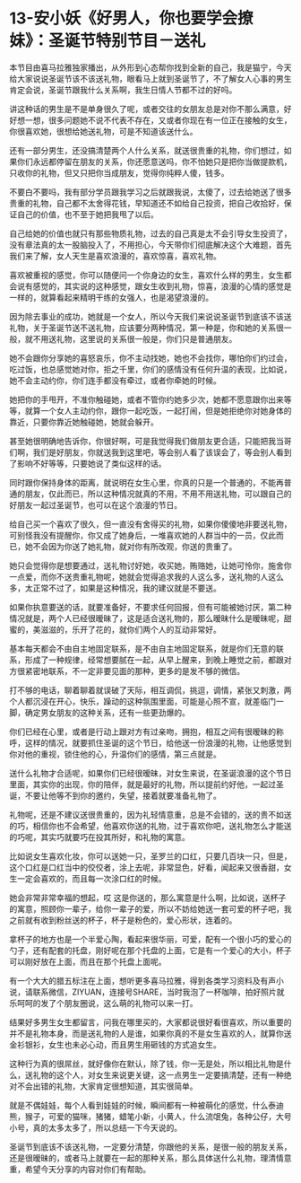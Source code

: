 # 13-安小妖《好男人，你也要学会撩妹》：圣诞节特别节目－送礼

本节目由喜马拉雅独家播出，从外形到心态帮你找到全新的自己，我是猫宁，今天给大家说说圣诞节该不该送礼物，眼看马上就到圣诞节了，不了解女人心事的男生肯定会说，圣诞节跟我什么关系啊，我生日情人节都不过的好吗。

讲这种话的男生是不是单身很久了呢，或者交往的女朋友总是对你不那么满意，好好想一想，很多问题她不说不代表不存在，又或者你现在有一位正在接触的女生，你很喜欢她，很想给她送礼物，可是不知道该送什么。

还有一部分男生，还没搞清楚两个人什么关系，就送很贵重的礼物，你们想过，如果你们永远都停留在朋友的关系，你还愿意送吗，你不怕她只是把你当做提款机，只收你的礼物，但又只把你当成朋友，觉得你纯粹人傻，钱多。

不要白不要吗，我有部分学员跟我学习之后就跟我说，太傻了，过去给她送了很多贵重的礼物，自己都不太舍得花钱，早知道还不如给自己投资，把自己收拾好，保证自己的价值，也不至于她把我甩了以后。

自己给她的价值也就只有那些物质礼物，过去的自己真是太不会引导女生投资了，没有章法真的太一股脑投入了，不用担心，今天带你们彻底解决这个大难题，首先我们来了解，女人天生是喜欢浪漫的，喜欢惊喜，喜欢礼物。

喜欢被重视的感觉，你可以随便问一个你身边的女生，喜欢什么样的男生，女生都会说有感觉的，其实说的这种感觉，跟女生收到礼物，惊喜，浪漫的心情的感觉是一样的，就算看起来精明干练的女强人，也是渴望浪漫的。

因为除去事业的成功，她就是一个女人，所以今天我们来说说圣诞节到底该不该送礼物，关于圣诞节送不送礼物，应该要分两种情况，第一种是，你和她的关系很一般，就不用送礼物，这里说的关系很一般是，你们只是普通朋友。

她不会跟你分享她的喜怒哀乐，你不主动找她，她也不会找你，哪怕你们约过会，吃过饭，也总感觉她对你，拒之千里，你们的感情没有任何升温的表现，比如说，她不会主动约你，你们连手都没有牵过，或者你牵她的时候。

她把你的手甩开，不准你触碰她，或者不管你约她多少次，她都不愿意跟你出来等等，就算一个女人主动约你，跟你一起吃饭，一起打闹，但是她拒绝你对她身体的靠近，只要你靠近她触碰她，她就会躲开。

甚至她很明确地告诉你，你很好啊，可是我觉得我们做朋友更合适，只能把我当哥们啊，我们是好朋友，你就送我到这里吧，等会别人看了该误会了，等会别人看到了影响不好等等，只要她说了类似这样的话。

同时跟你保持身体的距离，就说明在女生心里，你真的只是一个普通的，不能再普通的朋友，仅此而已，所以这种情况就真的不用，不用不用送礼物，可以跟自己的好朋友一起过圣诞节，也可以在这个浪漫的节日。

给自己买一个喜欢了很久，但一直没有舍得买的礼物，如果你傻傻地非要送礼物，可别怪我没有提醒你，你又成了她身后，一堆喜欢她的人群当中的一员，仅此而已，她不会因为你送了她礼物，就对你有所改观，你送的贵重了。

她只会觉得你是想要通过，送礼物讨好她，收买她，贿赂她，让她可怜你，施舍你一点爱，而你不送贵重礼物呢，她就会觉得追求我的人这么多，送礼物的人这么多，太正常不过了，如果是这种情况，我的建议就是不要送。

如果你执意要送的话，就要准备好，不要求任何回报，但有可能被她讨厌，第二种情况就是，两个人已经很暧昧了，这是适合送礼物的，那么暧昧什么是暧昧呢，甜蜜的，美滋滋的，乐开了花的，就你们两个人的互动非常好。

基本每天都会不由自主地固定联系，是不由自主地固定联系，就是你们无意的联系，形成了一种规律，经常想要腻在一起，从早上醒来，到晚上睡觉之前，都跟对方很紧密地联系，不一定非要见面的那种，更多的是发不够的微信。

打不够的电话，聊着聊着就误破了天际，相互调侃，挑逗，调情，紧张又刺激，两个人都沉浸在开心，快乐，躁动的这种氛围里面，可能是心照不宣，就差临门一脚，确定男女朋友的这种关系，还有一些更劲爆的。

你们已经在心里，或者是行动上跟对方有过亲吻，拥抱，相互之间有很暧昧的称呼，这样的情况，就要抓住圣诞的这个节日，给他送一份浪漫的礼物，让他感觉到你对他的重视，锁住他的心，升温你们的感情，第三点就是。

送什么礼物才合适呢，如果你们已经很暧昧，对女生来说，在圣诞浪漫的这个节日里面，其实你的出现，你的陪伴，就是最好的礼物，所以提前约好他，一起过圣诞，不要让他等不到你的邀约，失望，接着就要准备礼物了。

礼物呢，还是不建议送很贵重的，因为礼轻情意重，总是不会错的，送的贵不如送的巧，相信你也不会希望，他喜欢你送的礼物，过于喜欢你吧，送礼物怎么才能送的巧呢，其实巧就要巧在投其所好，和礼物的寓意。

比如说女生喜欢化妆，你可以送她一只，圣罗兰的口红，只要几百块一只，但是，这个口红是口红当中的佼佼者，涂上去呢，非常显色，好看，闻起来又很香甜，女生一定会喜欢的，而且每一次涂口红的时候。

她会非常非常幸福的想起，哎 这是你送的，那么寓意是什么啊，比如说，送杯子的寓意，照顾你一辈子，给你一辈子的爱，所以不妨给她送一套可爱的杯子吧，我之前就有收到粉丝送的杯子，杯子是粉色的，爱心形状，连着的。

拿杯子的地方也是一个半爱心陶，看起来很华丽，可爱，配有一个很小巧的爱心的勺子，还有配套的托盘，刚好呢在那个托盘的上面，它是有一个爱心的大小，杯子可以刚好放在上面，而且在那个托盘上面呢。

有一个大大的腊五标注在上面，想听更多喜马拉雅，得到各类学习资料及有声小说，请联系微信，ZIYUAN，连接号SHARE，当时我泡了一杯咖啡，拍好照片就乐呵呵的发了个朋友圈说，这么萌的礼物可以来一打。

结果好多男生女生都留言，问我在哪里买的，大家都说很好看很喜欢，所以重要的并不是礼物本身，而是送礼物的人是谁，如果你真的不是女生喜欢的人，就算你送金衫银衫，女生也未必心动，而且男生用砸钱的方式追女生。

这种行为真的很屌丝，就好像你在默认，除了钱，你一无是处，所以相比礼物是什么，送礼物的这个人，对女生来说更关键，这一点男生一定要搞清楚，还有一种绝对不会出错的礼物，大家肯定很想知道，其实很简单。

就是不偶娃娃，每个人看到娃娃的时候，瞬间都有一种被萌化的感觉，什么泰迪熊，猴子，可爱的猫咪，猪猪，蜡笔小新，小黄人，什么流氓兔，各种公仔，大号小号，真的太多太多了，所以总结一下今天说的。

圣诞节到底该不该送礼物，一定要分清楚，你跟他的关系，是很一般的朋友关系，还是很暧昧的，或者马上就要在一起的那种关系，那么具体送什么礼物，理清情意重，希望今天分享的内容对你们有帮助。

